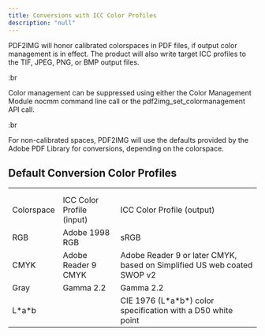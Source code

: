 ```yaml
---
title: Conversions with ICC Color Profiles
description: "null"
---
```


PDF2IMG will honor calibrated colorspaces in PDF files, if output color management is in effect. The product will also write target ICC profiles to the TIF, JPEG, PNG, or BMP output files.

:br

Color management can be suppressed using either the Color Management Module nocmm command line call or the pdf2img\_set\_colormanagement API call.

:br

For non-calibrated spaces, PDF2IMG will use the defaults provided by the Adobe PDF Library for conversions, depending on the colorspace.

## Default Conversion Color Profiles

|            |                           |                                                                         |
| ---------- | ------------------------- | ----------------------------------------------------------------------- |
|            |                           |                                                                         |
|            |                           |                                                                         |
| Colorspace | ICC Color Profile (input) | ICC Color Profile (output)                                              |
| RGB        | Adobe 1998 RGB            | sRGB                                                                    |
| CMYK       | Adobe Reader 9 CMYK       | Adobe Reader 9 or later CMYK, based on Simplified US web coated SWOP v2 |
| Gray       | Gamma 2.2                 | Gamma 2.2                                                               |
| L\*a\*b    |                           | CIE 1976 (L\*a\*b\*) color specification with a D50 white point         |
